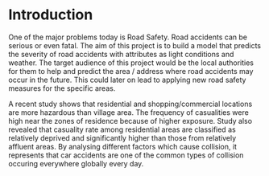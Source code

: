 # Introduction
One of the major problems today is Road Safety. Road accidents can be serious or even fatal. The aim of this project is to build a model that predicts the severity of road accidents with attributes as light conditions and weather.
The target audience of this project would be the local authorities for them to help and predict the area / address where road accidents may occur in the future. This could later on lead to applying new road safety measures for the specific areas.

A recent study shows that residential and shopping/commercial locations are more hazardous than village area. The frequency of casualities were high near the  zones of residence because of higher exposure. Study also revealed that casuality rate among residential areas are classified as relatively deprived and significantly higher than those from relatively affluent areas. By analysing different factors which cause collision, it represents that car accidents are one of the common types of collision occuring everywhere globally every day. 
